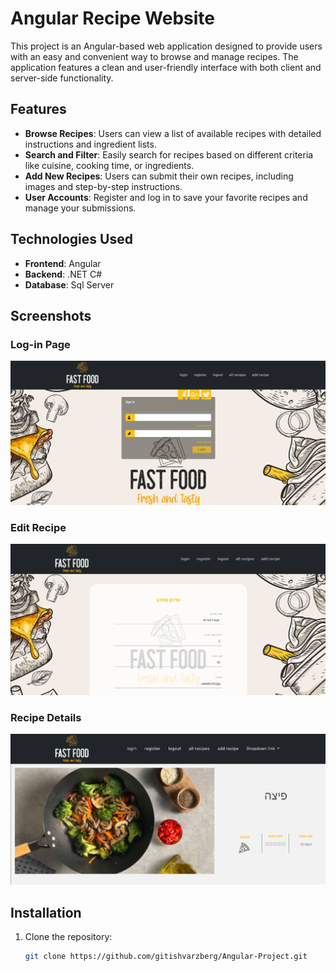 # Angular Recipe Website

This project is an Angular-based web application designed to provide users with an easy and convenient way to browse and manage recipes. The application features a clean and user-friendly interface with both client and server-side functionality.

## Features

- **Browse Recipes**: Users can view a list of available recipes with detailed instructions and ingredient lists.
- **Search and Filter**: Easily search for recipes based on different criteria like cuisine, cooking time, or ingredients.
- **Add New Recipes**: Users can submit their own recipes, including images and step-by-step instructions.
- **User Accounts**: Register and log in to save your favorite recipes and manage your submissions.

## Technologies Used

- **Frontend**: Angular
- **Backend**: .NET C#
- **Database**: Sql Server

## Screenshots

### Log-in Page
![Log-in Page](src/assets/צילום%20מסך_20240815_172129.png)

### Edit Recipe
![Edit Recipe](src/assets/צילום%20מסך_20240815_172852.png)

### Recipe Details
![Recipe Details](src/assets/צילום%20מסך_20240815_172933.png)

## Installation

1. Clone the repository:
   ```bash
   git clone https://github.com/gitishvarzberg/Angular-Project.git


